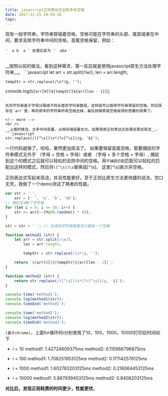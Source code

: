 ```yaml
---
title: javascript正则表达式去除多余空格
date: 2017-12-25 19:59:18
tags:
---
```


现有一段字符串，字符串穿插着空格，空格可能在字符串的头部、尾部或者在中间，要求去除字符串中间的空格，首尾空格保留，例如：
```
'  a b  a ' 处理后变为 '  aba '

```

<br />
__按照以前的做法，看到这种需求，第一反应就是使用javascript原生方法处理字符串__。
```javascript
let arr = str.split(/\w/),
    len = arr.length,

    tempStr = str.replace(/\s*/g, '');

console.log(`${arr[0]}${tempStr}${arr[len - 1]}`);
```

先将字符串基于字母分隔成不同长度的字符串数组，这样就可以取得字符串首尾的空格，然后保存在`arr`里，再将原本的字符串所有空格去掉，最后拼接首尾空格就得到想要的效果了。

<!-- more -->
<br />
__上面的做法，太多中间变量，占用存储容量也大。如果使用正则表达式处理会更加简洁__。
```javascript
str.replace(/([^\s])\s*(?=[^\s])/g, '$1');
```

一行代码就够了，哈哈，果然更加简洁了。
如果要保留首尾空格，那要捕捉的字符串模式无外乎 （字母 + 空格 + 字母）或者 （字母 + 多个空格 + 字母）, 捕捉到这个的模式之后就可以轻松的去除中间的空格。用`不捕获匹配`匹配可以轻松的匹配出这样的模式，然后将`([^\s])\s`替换成[^\s]， 这里[^\s]表示非空格。

正则表达式写起来简洁，并且性能更好。至于正则比原生方法更快捷的说法，空口无凭，我做了一个demo测试了两者的性能。
```javascript
var str = ' ',
    arr = [' ', 'a', 'b', 'ab'];
// 随机生成N个字符串
for (let i = 0; i <= 10; i++) {
    str += arr[~~(Math.random() * 4)];
}

str = str + ' '; // 生成的字符串首尾至少都有一个空格

function method1 (str) {
    let arr = str.split(/\w/),
        len = arr.length,

        tempStr = str.replace(/\s*/g, '');

    return `${arr[0]}${tempStr}${arr[len - 1]}`;
}

function method2 (str) {
    return str.replace(/([^\s])\s*(?=[^\s])/g, '$1');
}

console.time('method1');
console.log(method1(str));
console.timeEnd('method1');

console.time('method2');
console.log(method2(str));
console.timeEnd('method2');
```

`(基于chrome)`，上面for循环的i分别使用了10，100，1000，10000打印后时间如下

* i = 10
method1: 1.42724609375ms
method2: 0.115966796875ms

* i = 100
method1: 1.708251953125ms
method2: 0.171142578125ms

* i = 1000
method1: 1.602783203125ms
method2: 0.216064453125ms

* i = 10000
method1: 5.887939453125ms
method2: 0.8408203125ms

__对比后，发现正则耗费的时间更少，性能更优__。